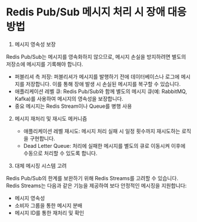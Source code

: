# Redis Pub/Sub 메시지 처리 시 장애 대응 방법

1. 메시지 영속성 보장

Redis Pub/Sub는 메시지를 영속화하지 않으므로, 메시지 손실을 방지하려면 별도의 저장소에 메시지를 기록해야 합니다.

- 퍼블리셔 측 저장: 퍼블리셔가 메시지를 발행하기 전에 데이터베이스나 로그에 메시지를 저장합니다. 이를 통해 장애 발생 시 손실된 메시지를 복구할 수 있습니다.
- 애플리케이션 레벨 큐: Redis Pub/Sub와 함께 별도의 메시지 큐(예: RabbitMQ, Kafka)를 사용하여 메시지의 영속성을 보장합니다.
- 중요 메시지는 Redis Stream이나 Queue를 병행 사용

2. 메시지 재처리 및 재시도 메커니즘

   - 애플리케이션 레벨 재시도: 메시지 처리 실패 시 일정 횟수까지 재시도하는 로직을 구현합니다.
   - Dead Letter Queue: 처리에 실패한 메시지를 별도의 큐로 이동시켜 이후에 수동으로 처리할 수 있도록 합니다.


3. 대체 메시징 시스템 고려

Redis Pub/Sub의 한계를 보완하기 위해 Redis Streams를 고려할 수 있습니다. Redis Streams는 다음과 같은 기능을 제공하여 보다 안정적인 메시징을 지원합니다:
   - 메시지 영속성
   - 소비자 그룹을 통한 메시지 분배
   - 메시지 ID를 통한 재처리 및 확인

